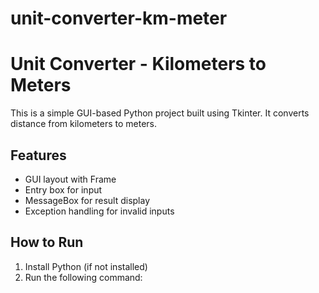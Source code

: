 # unit-converter-km-meter
# Unit Converter - Kilometers to Meters

This is a simple GUI-based Python project built using Tkinter. It converts distance from kilometers to meters.

##  Features
- GUI layout with Frame
- Entry box for input
- MessageBox for result display
- Exception handling for invalid inputs

##  How to Run
1. Install Python (if not installed)
2. Run the following command:
